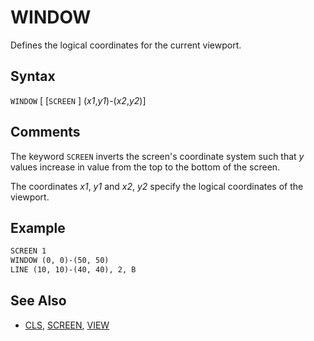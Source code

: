 # WINDOW

Defines the logical coordinates for the current viewport.

## Syntax

`WINDOW` [ [`SCREEN` ] (*x1*,*y1*)-(*x2*,*y2*)]

## Comments

The keyword `SCREEN` inverts the screen's coordinate system such that *y* values increase in value from the top to the bottom of the screen.

The coordinates *x1*, *y1* and *x2*, *y2* specify the logical coordinates of the viewport.

## Example

```vb
SCREEN 1
WINDOW (0, 0)-(50, 50)
LINE (10, 10)-(40, 40), 2, B
```

## See Also

- [CLS](CLS), [SCREEN](SCREEN), [VIEW](VIEW)
